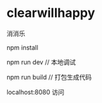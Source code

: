 # clearwillhappy
消消乐

npm install 

npm run dev // 本地调试


npm run build // 打包生成代码

localhost:8080 访问

